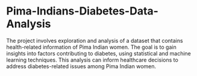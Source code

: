 # Pima-Indians-Diabetes-Data-Analysis
The project involves exploration and analysis of a dataset that contains health-related information of Pima Indian women. The goal is to gain insights into factors contributing to diabetes, using statistical and machine learning techniques. This analysis can inform healthcare decisions to address diabetes-related issues among Pima Indian women.
